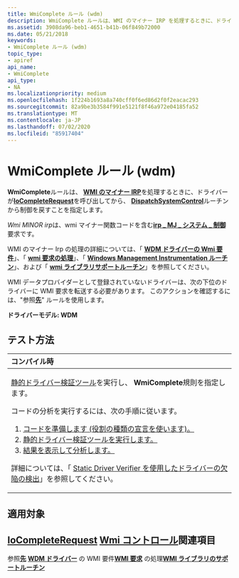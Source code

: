 ```yaml
---
title: WmiComplete ルール (wdm)
description: WmiComplete ルールは、WMI のマイナー IRP を処理するときに、ドライバーが IoCompleteRequest を呼び出してから、DispatchSystemControl ルーチンから制御を戻すことを指定します。
ms.assetid: 3908da96-beb1-4651-b41b-06f849b72000
ms.date: 05/21/2018
keywords:
- WmiComplete ルール (wdm)
topic_type:
- apiref
api_name:
- WmiComplete
api_type:
- NA
ms.localizationpriority: medium
ms.openlocfilehash: 1f224b1693a8a740cff0f6ed86d2f0f2eacac293
ms.sourcegitcommit: 82a9be3b3584f991e5121f8f46a972e04185fa52
ms.translationtype: MT
ms.contentlocale: ja-JP
ms.lasthandoff: 07/02/2020
ms.locfileid: "85917404"
---
```

# <a name="wmicomplete-rule-wdm"></a>WmiComplete ルール (wdm)


**WmiComplete**ルールは、 [**WMI のマイナー IRP**](https://docs.microsoft.com/windows-hardware/drivers/kernel/wmi-minor-irps)を処理するときに、ドライバーが[**IoCompleteRequest**](https://docs.microsoft.com/windows-hardware/drivers/ddi/wdm/nf-wdm-iocompleterequest)を呼び出してから、 [**DispatchSystemControl**](https://docs.microsoft.com/windows-hardware/drivers/ddi/wdm/nc-wdm-driver_dispatch)ルーチンから制御を戻すことを指定します。

*Wmi MINOR irp*は、wmi マイナー関数コードを含む[**irp \_ MJ \_ システム \_ 制御**](https://docs.microsoft.com/windows-hardware/drivers/kernel/irp-mj-system-control)要求です。

WMI のマイナー Irp の処理の詳細については、「 [**WDM ドライバーの Wmi 要件**](https://docs.microsoft.com/windows-hardware/drivers/kernel/wmi-requirements-for-wdm-drivers)」、「 [**wmi 要求の処理**](https://docs.microsoft.com/windows-hardware/drivers/kernel/handling-wmi-requests)」、「 [**Windows Management Instrumentation ルーチン**](https://docs.microsoft.com/windows-hardware/drivers/ddi/index)」、および「 [**wmi ライブラリサポートルーチン**](https://docs.microsoft.com/windows-hardware/drivers/ddi/index)」を参照してください。

WMI データプロバイダーとして登録されていないドライバーは、次の下位のドライバーに WMI 要求を転送する必要があります。 このアクションを確認するには、"参照[**先**](wdm-wmiforward.md)" ルールを使用します。

**ドライバーモデル: WDM**

<a name="how-to-test"></a>テスト方法
-----------

<table>
<colgroup>
<col width="100%" />
</colgroup>
<thead>
<tr class="header">
<th align="left">コンパイル時</th>
</tr>
</thead>
<tbody>
<tr class="odd">
<td align="left"><p><a href="https://docs.microsoft.com/windows-hardware/drivers/devtest/static-driver-verifier" data-raw-source="[Static Driver Verifier](https://docs.microsoft.com/windows-hardware/drivers/devtest/static-driver-verifier)">静的ドライバー検証ツール</a>を実行し、 <strong>WmiComplete</strong>規則を指定します。</p>
コードの分析を実行するには、次の手順に従います。
<ol>
<li><a href="https://docs.microsoft.com/windows-hardware/drivers/devtest/using-static-driver-verifier-to-find-defects-in-drivers#preparing-your-source-code" data-raw-source="[Prepare your code (use role type declarations).](https://docs.microsoft.com/windows-hardware/drivers/devtest/using-static-driver-verifier-to-find-defects-in-drivers#preparing-your-source-code)">コードを準備します (役割の種類の宣言を使います)。</a></li>
<li><a href="https://docs.microsoft.com/windows-hardware/drivers/devtest/using-static-driver-verifier-to-find-defects-in-drivers#running-static-driver-verifier" data-raw-source="[Run Static Driver Verifier.](https://docs.microsoft.com/windows-hardware/drivers/devtest/using-static-driver-verifier-to-find-defects-in-drivers#running-static-driver-verifier)">静的ドライバー検証ツールを実行します。</a></li>
<li><a href="https://docs.microsoft.com/windows-hardware/drivers/devtest/using-static-driver-verifier-to-find-defects-in-drivers#viewing-and-analyzing-the-results" data-raw-source="[View and analyze the results.](https://docs.microsoft.com/windows-hardware/drivers/devtest/using-static-driver-verifier-to-find-defects-in-drivers#viewing-and-analyzing-the-results)">結果を表示して分析します。</a></li>
</ol>
<p>詳細については、「 <a href="https://docs.microsoft.com/windows-hardware/drivers/devtest/using-static-driver-verifier-to-find-defects-in-drivers" data-raw-source="[Using Static Driver Verifier to Find Defects in Drivers](https://docs.microsoft.com/windows-hardware/drivers/devtest/using-static-driver-verifier-to-find-defects-in-drivers)">Static Driver Verifier を使用したドライバーの欠陥の検出</a>」を参照してください。</p></td>
</tr>
</tbody>
</table>

<a name="applies-to"></a>適用対象
----------

[**IoCompleteRequest**](https://docs.microsoft.com/windows-hardware/drivers/ddi/wdm/nf-wdm-iocompleterequest) 
[**Wmi コントロール**](https://docs.microsoft.com/windows-hardware/drivers/ddi/wmilib/nf-wmilib-wmisystemcontrol)関連項目
--------

参照[**先**](wdm-wmiforward.md) 
[**WDM ドライバー**](https://docs.microsoft.com/windows-hardware/drivers/kernel/wmi-requirements-for-wdm-drivers) 
 の WMI 要件[**WMI 要求**](https://docs.microsoft.com/windows-hardware/drivers/kernel/handling-wmi-requests) 
 の処理[**WMI ライブラリのサポートルーチン**](https://docs.microsoft.com/windows-hardware/drivers/ddi/index)
 

 





